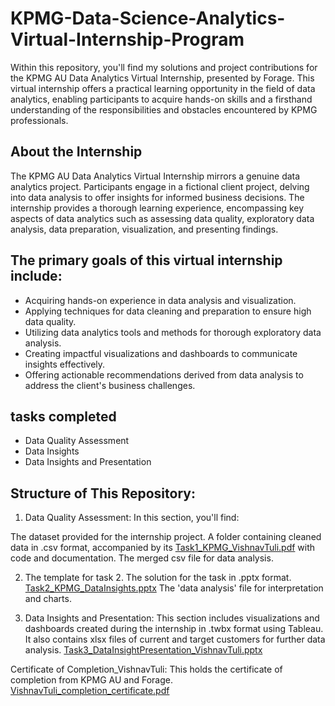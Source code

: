 # KPMG-Data-Science-Analytics-Virtual-Internship-Program

Within this repository, you'll find my solutions and project contributions for the KPMG AU Data Analytics Virtual Internship, presented by Forage. This virtual internship offers a practical learning opportunity in the field of data analytics, enabling participants to acquire hands-on skills and a firsthand understanding of the responsibilities and obstacles encountered by KPMG professionals.

## About the Internship

The KPMG AU Data Analytics Virtual Internship mirrors a genuine data analytics project. Participants engage in a fictional client project, delving into data analysis to offer insights for informed business decisions. The internship provides a thorough learning experience, encompassing key aspects of data analytics such as assessing data quality, exploratory data analysis, data preparation, visualization, and presenting findings.

## The primary goals of this virtual internship include:

- Acquiring hands-on experience in data analysis and visualization.
- Applying techniques for data cleaning and preparation to ensure high data quality.
- Utilizing data analytics tools and methods for thorough exploratory data analysis.
- Creating impactful visualizations and dashboards to communicate insights effectively.
- Offering actionable recommendations derived from data analysis to address the client's business challenges.

## tasks completed

- Data Quality Assessment
- Data Insights
- Data Insights and Presentation

## Structure of This Repository:

1. Data Quality Assessment: In this section, you'll find:

The dataset provided for the internship project.
A folder containing cleaned data in .csv format, accompanied by its [Task1_KPMG_VishnavTuli.pdf](https://github.com/vishnav-tuli/KPMG-Data-Science-Analytics-Virtual-Internship-Program/files/13565195/Task1_KPMG_VishnavTuli.pdf)
 with code and documentation.
The merged csv file for data analysis.

2. The template for task 2.
The solution for the task in .pptx format.
[Task2_KPMG_DataInsights.pptx](https://github.com/vishnav-tuli/KPMG-Data-Science-Analytics-Virtual-Internship-Program/files/13565202/Task2_KPMG_DataInsights.pptx)
The 'data analysis' file for interpretation and charts.

3. Data Insights and Presentation: This section includes visualizations and dashboards created during the internship in .twbx format using Tableau. It also contains xlsx files of current and target customers for further data analysis.
[Task3_DataInsightPresentation_VishnavTuli.pptx](https://github.com/vishnav-tuli/KPMG-Data-Science-Analytics-Virtual-Internship-Program/files/13565207/Task3_DataInsightPresentation_VishnavTuli.pptx)


Certificate of Completion_VishnavTuli: This holds the certificate of completion from KPMG AU and Forage.
[VishnavTuli_completion_certificate.pdf](https://github.com/vishnav-tuli/KPMG-Data-Science-Analytics-Virtual-Internship-Program/files/13565208/VishnavTuli_completion_certificate.pdf)



